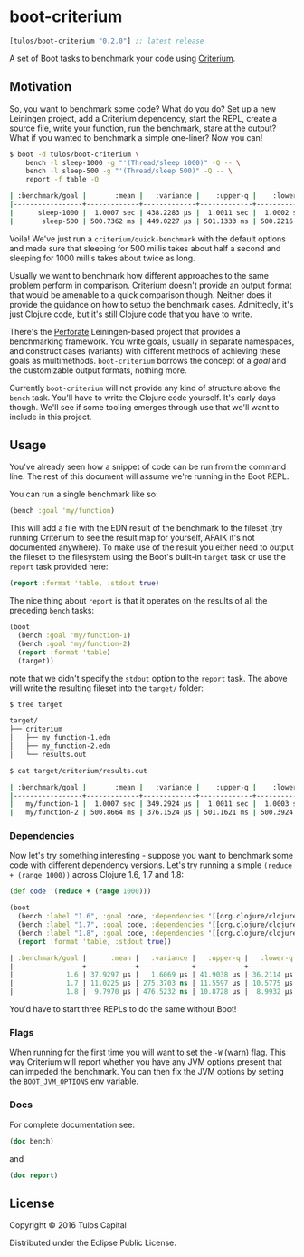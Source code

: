 # boot-criterium

[](dependency)
```clojure
[tulos/boot-criterium "0.2.0"] ;; latest release
```
[](/dependency)

A set of Boot tasks to benchmark your code using
[Criterium](https://github.com/hugoduncan/criterium).

## Motivation

So, you want to benchmark some code? What do you do? Set up a new Leiningen
project, add a Criterium dependency, start the REPL, create a source file,
write your function, run the benchmark, stare at the output? What if you wanted
to benchmark a simple one-liner? Now you can!

```bash
$ boot -d tulos/boot-criterium \
    bench -l sleep-1000 -g "'(Thread/sleep 1000)" -Q -- \
    bench -l sleep-500 -g "'(Thread/sleep 500)" -Q -- \
    report -f table -O

| :benchmark/goal |       :mean |   :variance |    :upper-q |    :lower-q | :evaluation-count | :outlier-effect |
|-----------------+-------------+-------------+-------------+-------------+-------------------+-----------------|
|      sleep-1000 |  1.0007 sec | 438.2283 µs |  1.0011 sec |  1.0002 sec |                 6 |       :moderate |
|       sleep-500 | 500.7362 ms | 449.0227 µs | 501.1333 ms | 500.2216 ms |                 6 |       :moderate |
```

Voila! We've just run a `criterium/quick-benchmark` with the default options
and made sure that sleeping for 500 millis takes about half a second and
sleeping for 1000 millis takes about twice as long.

Usually we want to benchmark how different approaches to the same problem
perform in comparison. Criterium doesn't provide an output format that would be
amenable to a quick comparison though. Neither does it provide the guidance on
how to setup the benchmark cases. Admittedly, it's just Clojure code, but it's
still Clojure code that you have to write.

There's the [Perforate](https://github.com/davidsantiago/perforate)
Leiningen-based project that provides a benchmarking framework. You write
goals, usually in separate namespaces, and construct cases (variants) with
different methods of achieving these goals as multimethods. `boot-criterium`
borrows the concept of a *goal* and the customizable output formats, nothing
more.

Currently `boot-criterium` will not provide any kind of structure above the
`bench` task.  You'll have to write the Clojure code yourself. It's early days
though. We'll see if some tooling emerges through use that we'll want to
include in this project.

## Usage

You've already seen how a snippet of code can be run from the command line. The
rest of this document will assume we're running in the Boot REPL.

You can run a single benchmark like so:

```clojure
(bench :goal 'my/function)
```

This will add a file with the EDN result of the benchmark to the fileset (try
running Criterium to see the result map for yourself, AFAIK it's not documented
anywhere).  To make use of the result you either need to output the fileset to
the filesystem using the Boot's built-in `target` task or use the `report` task
provided here:

```clojure
(report :format 'table, :stdout true)
```

The nice thing about `report` is that it operates on the results of all the
preceding `bench` tasks:

```clojure
(boot
  (bench :goal 'my/function-1)
  (bench :goal 'my/function-2)
  (report :format 'table)
  (target))
```

note that we didn't specify the `stdout` option to the `report` task. The above
will write the resulting fileset into the `target/` folder:

```bash
$ tree target

target/
├── criterium
│   ├── my_function-1.edn
│   ├── my_function-2.edn
│   └── results.out

$ cat target/criterium/results.out

| :benchmark/goal |       :mean |   :variance |    :upper-q |    :lower-q | :evaluation-count | :outlier-effect |
|-----------------+-------------+-------------+-------------+-------------+-------------------+-----------------|
|   my/function-1 |  1.0007 sec | 349.2924 µs |  1.0011 sec |  1.0003 sec |                 6 |       :moderate |
|   my/function-2 | 500.8664 ms | 376.1524 µs | 501.1621 ms | 500.3924 ms |                 6 |       :moderate |
```

### Dependencies

Now let's try something interesting - suppose you want to benchmark some code
with different dependency versions. Let's try running a simple `(reduce +
(range 1000))` across Clojure 1.6, 1.7 and 1.8:

```clojure
(def code '(reduce + (range 1000)))

(boot
  (bench :label "1.6", :goal code, :dependencies '[[org.clojure/clojure "1.6.0"]])
  (bench :label "1.7", :goal code, :dependencies '[[org.clojure/clojure "1.7.0"]])
  (bench :label "1.8", :goal code, :dependencies '[[org.clojure/clojure "1.8.0"]])
  (report :format 'table, :stdout true))

| :benchmark/goal |      :mean |   :variance |   :upper-q |   :lower-q | :evaluation-count | :outlier-effect |
|-----------------+------------+-------------+------------+------------+-------------------+-----------------|
|             1.6 | 37.9297 µs |   1.6069 µs | 41.9038 µs | 36.2114 µs |           1632780 |       :moderate |
|             1.7 | 11.0225 µs | 275.3703 ns | 11.5597 µs | 10.5775 µs |           6743580 |       :moderate |
|             1.8 |  9.7970 µs | 476.5232 ns | 10.8728 µs |  8.9932 µs |           6468900 |       :moderate |
```

You'd have to start three REPLs to do the same without Boot!

### Flags

When running for the first time you will want to set the `-W` (warn) flag. This
way Criterium will report whether you have any JVM options present that can
impeded the benchmark. You can then fix the JVM options by setting the
`BOOT_JVM_OPTIONS` env variable.

### Docs

For complete documentation see:

```clojure
(doc bench)
```

and

```clojure
(doc report)
```

## License

Copyright © 2016 Tulos Capital

Distributed under the Eclipse Public License.
